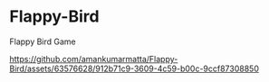 # Flappy-Bird
 Flappy Bird Game


https://github.com/amankumarmatta/Flappy-Bird/assets/63576628/912b71c9-3609-4c59-b00c-9ccf87308850

